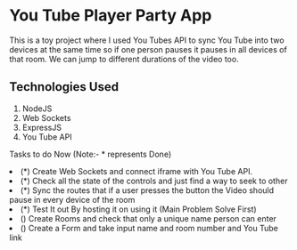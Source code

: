 <h1>You Tube Player Party App</h1>

<p>This is a toy project where I used You Tubes API to sync You Tube into two devices at the same time so if one person pauses it pauses in all devices of that room. We can jump to different durations of the video too.</p>

<h2>Technologies Used</h2>
<ol>
    <li>NodeJS</li>
    <li>Web Sockets</li>
    <li>ExpressJS</li>
    <li>You Tube API</li>
</ol>

Tasks to do Now
(Note:- * represents Done)

<li>(*) Create Web Sockets and connect iframe with You Tube API.</li>
<li>(*) Check all the state of the controls and just find a way to seek to other</li>
<li>(*) Sync the routes that if a user presses the button the Video should pause in every device of the room</li>
<li>(*) Test It out By hosting it on using it (Main Problem Solve First)</li>
<li>() Create Rooms and check that only a unique name person can enter</li> 
<li>() Create a Form and take input name and room number and You Tube link</li>
